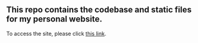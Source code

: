 ## This repo contains the codebase and static files for my personal website.

To access the site, please click [this link](yuewen-li.github.io).